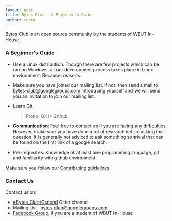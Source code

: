 ```yaml
---
layout: post
title: Bytes Club - A Beginner's Guide
author: rudra
---
```


Bytes Club is an open source community by the students of WBUT In-House.

### A Beginner's Guide

* Use a Linux distribution. Though there are few projects which can be run on Windows, all our development process takes place in Linux environment. Because: reasons.
* Make sure you have joined our mailing list. If not, then send a mail to [bytes-club@googlegroups.com](mailto:bytes-club@googlegroups.com) introducing yourself and we will send you an invitation to join our mailing list.
* Learn Git.

  > Protip: Git != Github
* **Communication**: Feel free to contact us if you are facing any difficulties. However, make sure you have done a bit of research before asking the question. It is generally not adviced to ask something so trivial that can be found on the first link of a google search.
* Pre-requisites: Knowledge of at least one programming language, git and familiarity with github environment


Make sure you follow our [Contributing guidelines](/contributing).

### Contact Us

Contact us on: 

* [#Bytes_Club/General](https://gitter.im/Bytes_Club/General) Gitter channel
* Mailing List- [bytes-club@googlegroups.com](mailto:bytes-club@googlegroups.com)
* [Facebook Group](https://www.facebook.com/groups/718359538212066/), if you are a student of WBUT In-House
